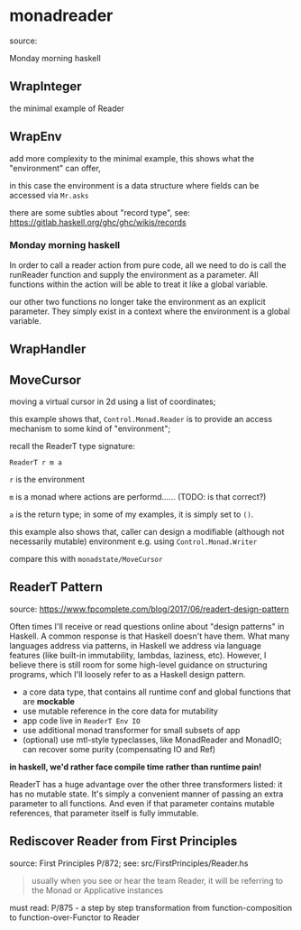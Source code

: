 # monadreader

source:

Monday morning haskell

## WrapInteger

the minimal example of Reader

## WrapEnv

add more complexity to the minimal example, this shows what the
"environment" can offer,

in this case the environment is a data structure where fields
can be accessed via `Mr.asks`

there are some subtles about "record type", see: <https://gitlab.haskell.org/ghc/ghc/wikis/records>

### Monday morning haskell

In order to call a reader action from pure code, all we need to do
is call the runReader function and supply the environment as a parameter.
All functions within the action will be able to treat it like a
global variable.

our other two functions no longer take the environment as an explicit
parameter. They simply exist in a context where the environment is
a global variable.

## WrapHandler

## MoveCursor

moving a virtual cursor in 2d using a list of coordinates;

this example shows that, `Control.Monad.Reader` is to provide
an access mechanism to some kind of "environment";

recall the ReaderT type signature:

`ReaderT r m a`

`r` is the environment

`m` is a monad where actions are performd...... (TODO: is that correct?)

`a` is the return type; in some of my examples, it is simply set
to `()`.

this example also shows that,
caller can design a modifiable (although not necessarily mutable)
environment e.g. using `Control.Monad.Writer`

compare this with `monadstate/MoveCursor`

## ReaderT Pattern

source: <https://www.fpcomplete.com/blog/2017/06/readert-design-pattern>

Often times I'll receive or read questions online about "design
patterns" in Haskell. A common response is that Haskell doesn't
have them. What many languages address via patterns, in Haskell
we address via language features (like built-in immutability,
lambdas, laziness, etc). However, I believe there is still
room for some high-level guidance on structuring programs,
which I'll loosely refer to as a Haskell design pattern.

- a core data type, that contains all runtime conf and global
  functions that are **mockable**
- use mutable reference in the core data for mutability
- app code live in `ReaderT Env IO`
- use additional monad transformer for small subsets of app
- (optional) use mtl-style typeclasses, like MonadReader and
  MonadIO; can recover some purity (compensating IO and Ref)

**in haskell, we'd rather face compile time rather than runtime pain!**

ReaderT has a huge advantage over the other three transformers
listed: it has no mutable state. It's simply a convenient manner
of passing an extra parameter to all functions. And even if that
parameter contains mutable references, that parameter itself is
fully immutable.

## Rediscover Reader from First Principles

source: First Principles P/872; see: src/FirstPrinciples/Reader.hs

> usually when you see or hear the team Reader, it will be referring
> to the Monad or Applicative instances

must read: P/875 - a step by step transformation from function-composition
to function-over-Functor to Reader
